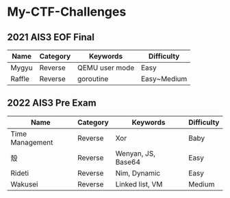 # My-CTF-Challenges

## 2021 AIS3 EOF Final
| Name   | Category | Keywords       | Difficulty  |
| ------ | -------- | -------------- | ----------- |
| Mygyu  | Reverse  | QEMU user mode | Easy        |
| Raffle | Reverse  | goroutine      | Easy~Medium |

## 2022 AIS3 Pre Exam
| Name            | Category | Keywords           | Difficulty |
| --------------- | -------- | ------------------ | ---------- |
| Time Management | Reverse  | Xor                | Baby       |
| 殼              | Reverse  | Wenyan, JS, Base64 | Easy       |
| Rideti          | Reverse  | Nim, Dynamic       | Easy       |
| Wakusei         | Reverse  | Linked list, VM    | Medium     |
